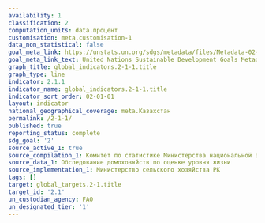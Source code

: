 ```yaml
---
availability: 1
classification: 2
computation_units: data.процент
customisation: meta.customisation-1
data_non_statistical: false
goal_meta_link: https://unstats.un.org/sdgs/metadata/files/Metadata-02-01-01.pdf
goal_meta_link_text: United Nations Sustainable Development Goals Metadata (pdf 232kB)
graph_title: global_indicators.2-1-1.title
graph_type: line
indicator: 2.1.1
indicator_name: global_indicators.2-1-1.title
indicator_sort_order: 02-01-01
layout: indicator
national_geographical_coverage: meta.Казахстан
permalink: /2-1-1/
published: true
reporting_status: complete
sdg_goal: '2'
source_active_1: true
source_compilation_1: Комитет по статистике Министерства национальной экономики РК
source_data_1: Обследование домохозяйств по оценке уровня жизни
source_implementation_1: Министерство сельского хозяйства РК
tags: []
target: global_targets.2-1.title
target_id: '2.1'
un_custodian_agency: FAO
un_designated_tier: '1'
---
```

